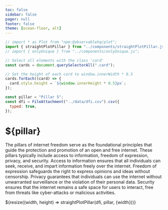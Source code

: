 ```yaml
---
toc: false
sidebar: false
pager: null
footer: false
theme: [ocean-floor, alt]
---
```


<head>
<link rel="stylesheet" href="../style.css">
</head>

<!-- back to root button -->

<a href="../" class="back-to-root">
  <span class="arrow"></span>
</a>
<!-- <span class="muted">go back</span> -->

<!-- import components -->

```js
// import * as Plot from "npm:@observablehq/plot";
import { straightPlotPillar } from "../components/straightPlotPillar.js";
// import { onlyUnique } from "../components/onlyUnique.js";
```

<!-- set height -->

```js
// Select all elements with the class 'card'
const cards = document.querySelectorAll(".card");

// Set the height of each card to window.innerWidth * 0.5
cards.forEach((card) => {
  card.style.height = `${window.innerHeight * 0.5}px`;
});
```

<!-- load countries -->

```js
const pillar = "Pillar 5";
const dfi = FileAttachment("../data/dfi.csv").csv({
  typed: true,
});
```

<div class="hero">
  <h1>${pillar}</h1>
</div>

<p>
The pillars of internet freedom serve as the foundational principles that guide the protection and promotion of an open and free internet. These pillars typically include access to information, freedom of expression, privacy, and security. Access to information ensures that all individuals can seek, receive, and impart information freely over the internet. Freedom of expression safeguards the right to express opinions and ideas without censorship. Privacy guarantees that individuals can use the internet without unwarranted surveillance or the violation of their personal data. Security ensures that the internet remains a safe space for users to interact, free from threats like cyber-attacks or malicious activities.
</p>
  
  <div class="card">
      ${resize((width, height) => straightPlotPillar(dfi, pillar, {width}))}
  </div>
